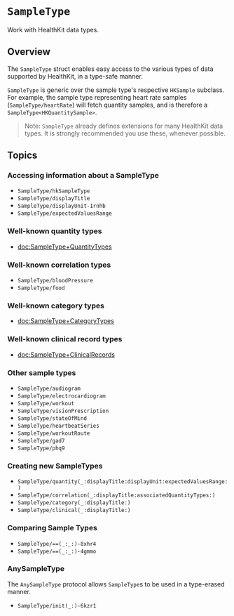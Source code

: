 # ``SampleType``

<!--
This source file is part of the Stanford Spezi open-source project

SPDX-FileCopyrightText: 2025 Stanford University and the project authors (see CONTRIBUTORS.md)

SPDX-License-Identifier: MIT
-->

Work with HealthKit data types.

## Overview

The `SampleType` struct enables easy access to the various types of data supported by HealthKit, in a type-safe manner.

`SampleType` is generic over the sample type's respective `HKSample` subclass.
For example, the sample type representing heart rate samples (``SampleType/heartRate``) will fetch quantity samples, and is therefore a `SampleType<HKQuantitySample>`. 

> Note: `SampleType` already defines extensions for many HealthKit data types. It is strongly recommended you use these, whenever possible.


## Topics

### Accessing information about a SampleType
- ``SampleType/hkSampleType``
- ``SampleType/displayTitle``
- ``SampleType/displayUnit-1rnhb``
- ``SampleType/expectedValuesRange``

### Well-known quantity types
- <doc:SampleType+QuantityTypes>

### Well-known correlation types
- ``SampleType/bloodPressure``
- ``SampleType/food``

### Well-known category types
- <doc:SampleType+CategoryTypes>

### Well-known clinical record types
- <doc:SampleType+ClinicalRecords>

### Other sample types
- ``SampleType/audiogram``
- ``SampleType/electrocardiogram``
- ``SampleType/workout``
- ``SampleType/visionPrescription``
- ``SampleType/stateOfMind``
- ``SampleType/heartbeatSeries``
- ``SampleType/workoutRoute``
- ``SampleType/gad7``
- ``SampleType/phq9``

### Creating new SampleTypes
- ``SampleType/quantity(_:displayTitle:displayUnit:expectedValuesRange:)``
- ``SampleType/correlation(_:displayTitle:associatedQuantityTypes:)``
- ``SampleType/category(_:displayTitle:)``
- ``SampleType/clinical(_:displayTitle:)``

### Comparing Sample Types
- ``SampleType/==(_:_:)-8xhr4``
- ``SampleType/==(_:_:)-4gmmo``


### AnySampleType

The ``AnySampleType`` protocol allows ``SampleType``s to be used in a type-erased manner.

- ``SampleType/init(_:)-6kzr1``

